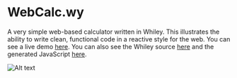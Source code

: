 # WebCalc.wy

A very simple web-based calculator written in Whiley.  This
illustrates the ability to write clean, functional code in a reactive
style for the web.  You can see a live demo
[here](https://davepearce.github.io/WebCalc.wy/).  You can also see
the Whiley source [here](https://github.com/DavePearce/WebCalc.wy/blob/master/src/main.whiley) and the generated JavaScript [here](https://github.com/DavePearce/WebCalc.wy/blob/gh-pages/js/main.js).

![Alt text](assets/webcalc.png?raw=true "Screenshot")

